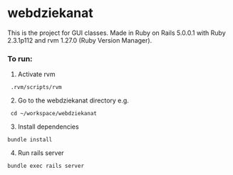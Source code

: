 <h1>webdziekanat</h1> 

This is the project for GUI classes. Made in Ruby on Rails 5.0.0.1 with Ruby 2.3.1p112 and rvm 1.27.0 (Ruby Version Manager).

<h3>To run:</h3>

1. Activate rvm

<code> .rvm/scripts/rvm </code>

2. Go to the webdziekanat directory e.g.

<code> cd ~/workspace/webdziekanat </code>

3. Install dependencies

<code>bundle install</code>

4. Run rails server

<code>bundle exec rails server</code>

